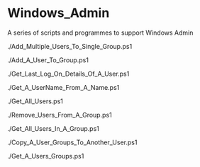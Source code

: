 # Windows_Admin
A series of scripts and programmes to support Windows Admin

./Add_Multiple_Users_To_Single_Group.ps1

./Add_A_User_To_Group.ps1

./Get_Last_Log_On_Details_Of_A_User.ps1

./Get_A_UserName_From_A_Name.ps1

./Get_All_Users.ps1

./Remove_Users_From_A_Group.ps1

./Get_All_Users_In_A_Group.ps1

./Copy_A_User_Groups_To_Another_User.ps1

./Get_A_Users_Groups.ps1
